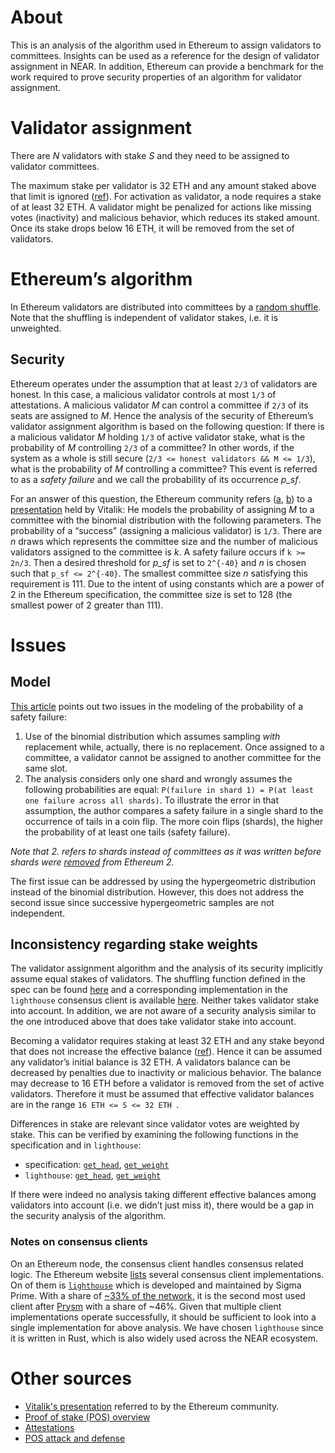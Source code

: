 # About

This is an analysis of the algorithm used in Ethereum to assign validators to committees. Insights can be used as a reference for the design of validator assignment in NEAR. In addition, Ethereum can provide a benchmark for the work required to prove security properties of an algorithm for validator assignment.

# Validator assignment

There are *N* validators with stake *S* and they need to be assigned to validator committees.

The maximum stake per validator is 32 ETH and any amount staked above that limit is ignored ([ref](https://launchpad.ethereum.org/en/faq)). For activation as validator, a node requires a stake of at least 32 ETH. A validator might be penalized for actions like missing votes (inactivity) and malicious behavior, which reduces its staked amount. Once its stake drops below 16 ETH, it will be removed from the set of validators.

# Ethereum’s algorithm

In Ethereum validators are distributed into committees by a [random shuffle](https://github.com/ethereum/consensus-specs/blob/dev/specs/phase0/beacon-chain.md#compute_committee). Note that the shuffling is independent of validator stakes, i.e. it is unweighted.

## Security

Ethereum operates under the assumption that at least `2/3` of validators are honest. In this case, a malicious validator controls at most `1/3` of attestations. A malicious validator *M* can control a committee if `2/3` of its seats are assigned to *M*. Hence the analysis of the security of Ethereum’s validator assignment algorithm is based on the following question: If there is a malicious validator *M* holding `1/3` of active validator stake, what is the probability of *M* controlling `2/3` of a committee? In other words, if the system as a whole is still secure (`2/3 <= honest validators && M <= 1/3`), what is the probability of *M* controlling a committee? This event is referred to as a *safety failure* and we call the probability of its occurrence *p_sf*.

For an answer of this question, the Ethereum community refers ([a](https://eth2book.info/capella/part2/building_blocks/committees/#target-committee-size), [b](https://medium.com/@chihchengliang/minimum-committee-size-explained-67047111fa20)) to a [presentation](https://web.archive.org/web/20190504131341/https://vitalik.ca/files/Ithaca201807_Sharding.pdf) held by Vitalik: He models the probability of assigning *M* to a committee with the binomial distribution with the following parameters. The probability of a “success” (assigning a malicious validator) is `1/3`. There are *n* draws which represents the committee size and the number of malicious validators assigned to the committee is *k*. A safety failure occurs if `k >= 2n/3`. Then a desired threshold for *p_sf* is set to `2^{-40}` and *n* is chosen such that `p_sf <= 2^{-40}`. The smallest committee size *n* satisfying this requirement is 111. Due to the intent of using constants which are a power of 2 in the Ethereum specification, the committee size is set to 128 (the smallest power of 2 greater than 111).

# Issues

## Model

[This article](https://medium.com/logos-network/sharding-how-many-shards-are-safe-bc361c487083) points out two issues in the modeling of the probability of a safety failure:

1. Use of the binomial distribution which assumes sampling _with_ replacement while, actually, there is no replacement. Once assigned to a committee, a validator cannot be assigned to another committee for the same slot.
2. The analysis considers only one shard and wrongly assumes the following probabilities are equal: `P(failure in shard 1) = P(at least one failure across all shards)`. To illustrate the error in that assumption, the author compares a safety failure in a single shard to the occurrence of tails in a coin flip. The more coin flips (shards), the higher the probability of at least one tails (safety failure).

_Note that 2. refers to shards instead of committees as it was written before shards were [removed](https://github.com/ethereum/consensus-specs/pull/1428) from Ethereum 2._

The first issue can be addressed by using the hypergeometric distribution instead of the binomial distribution. However, this does not address the second issue since successive hypergeometric samples are not independent.

## Inconsistency regarding stake weights

The validator assignment algorithm and the analysis of its security implicitly assume equal stakes of validators. The shuffling function defined in the spec can be found [here](https://github.com/ethereum/consensus-specs/blob/dev/specs/phase0/beacon-chain.md#compute_committee) and a corresponding implementation in the `lighthouse` consensus client is available [here](https://github.com/ethereum/consensus-specs/blob/dev/specs/phase0/beacon-chain.md#compute_committee). Neither takes validator stake into account. In addition, we are not aware of a security analysis similar to the one introduced above that does take validator stake into account.

Becoming a validator requires staking at least 32 ETH and any stake beyond that does not increase the effective balance ([ref](https://launchpad.ethereum.org/en/faq)). Hence it can be assumed any validator’s initial balance is 32 ETH. A validators balance can be decreased by penalties due to inactivity or malicious behavior. The balance may decrease to 16 ETH before a validator is removed from the set of active validators. Therefore it must be assumed that effective validator balances are in the range `16 ETH <= S <= 32 ETH `.

Differences in stake are relevant since validator votes are weighted by stake. This can be verified by examining the following functions in the specification and in `lighthouse`:

- specification: [`get_head`](https://github.com/ethereum/consensus-specs/blob/dev/specs/phase0/fork-choice.md#get_head),  [`get_weight`](https://github.com/ethereum/consensus-specs/blob/dev/specs/phase0/fork-choice.md#get_weight)
- `lighthouse`: [`get_head`](https://github.com/sigp/lighthouse/blob/dfcb3363c757671eb19d5f8e519b4b94ac74677a/consensus/fork_choice/src/fork_choice.rs#L479-L530), [`get_weight`](https://github.com/sigp/lighthouse/blob/dfcb3363c757671eb19d5f8e519b4b94ac74677a/consensus/proto_array/src/proto_array_fork_choice.rs#L779-L786)


If there were indeed no analysis taking different effective balances among validators into account (i.e. we didn’t just miss it), there would be a gap in the security analysis of the algorithm.

### Notes on consensus clients

On an Ethereum node, the consensus client handles consensus related logic. The Ethereum website [lists](https://ethereum.org/en/developers/docs/nodes-and-clients/#consensus-clients) several consensus client implementations. On of them is [`lighthouse`](https://lighthouse.sigmaprime.io) which is developed and maintained by Sigma Prime. With a share of [~33% of the network,](https://clientdiversity.org/#distribution) it is the second most used client after [Prysm](https://prysmaticlabs.com) with a share of ~46%. Given that multiple client implementations operate successfully, it should be sufficient to look into a single implementation for above analysis. We have chosen `lighthouse` since it is written in Rust, which is also widely used across the NEAR ecosystem.

# Other sources

- [Vitalik's presentation](https://web.archive.org/web/20190504131341/https://vitalik.ca/files/Ithaca201807_Sharding.pdf) referred to by the Ethereum community.
- [Proof of stake (POS) overview](https://ethereum.org/en/developers/docs/consensus-mechanisms/pos)
- [Attestations](https://ethereum.org/en/developers/docs/consensus-mechanisms/pos/attestations/)
- [POS attack and defense](https://ethereum.org/en/developers/docs/consensus-mechanisms/pos/attack-and-defense)


